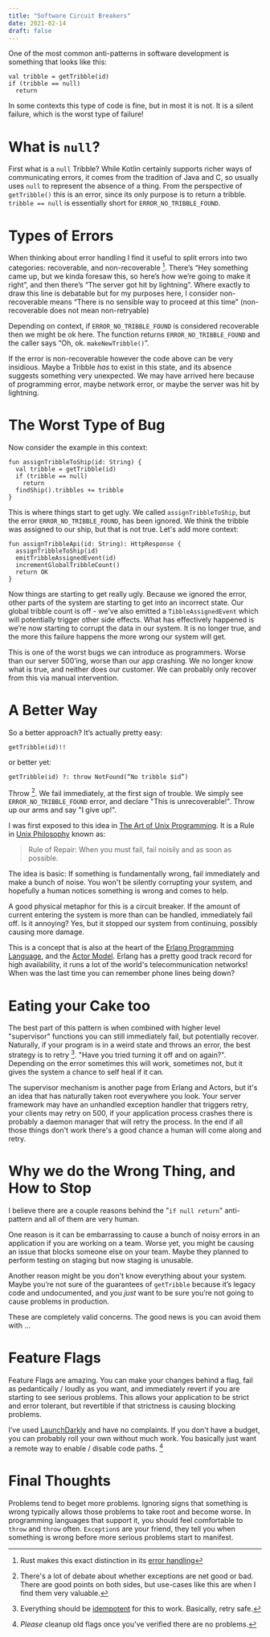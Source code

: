```yaml
---
title: "Software Circuit Breakers"
date: 2021-02-14
draft: false
---
```


One of the most common anti-patterns in software development is something that looks like this: 
```
val tribble = getTribble(id)
if (tribble == null)
  return
```
In some contexts this type of code is fine, but in most it is not. It is a silent failure, which is the worst type of failure!

# What is `null`?
First what is a `null` Tribble? While Kotlin certainly supports richer ways of communicating errors, it comes from the tradition of Java and C, so usually uses `null` to represent the absence of a thing. From the perspective of `getTribble()` this is an error, since its only purpose is to return a tribble. `tribble == null` is essentially short for `ERROR_NO_TRIBBLE_FOUND`. 

# Types of Errors
When thinking about error handling I find it useful to split errors into two categories: recoverable, and non-recoverable [^note-on-rust]. There’s “Hey something came up, but we kinda foresaw this, so here’s how we’re going to make it right”, and then there’s “The server got hit by lightning”. Where exactly to draw this line is debatable but for my purposes here, I consider non-recoverable means “There is no sensible way to proceed at this time” (non-recoverable does not mean non-retryable)

[^note-on-rust]: Rust makes this exact distinction in its [error handling](https://doc.rust-lang.org/book/ch09-00-error-handling.html)

Depending on context, if `ERROR_NO_TRIBBLE_FOUND` is considered recoverable then we might be ok here. The function returns `ERROR_NO_TRIBBLE_FOUND` and the caller says “Oh, ok. `makeNewTribble()`”. 

If the error is non-recoverable however the code above can be very insidious. Maybe a Tribble *has* to exist in this state, and its absence suggests something very unexpected. We may have arrived here because of programming error, maybe network error, or maybe the server was hit by lightning.

# The Worst Type of Bug
Now consider the example in this context:
```
fun assignTribbleToShip(id: String) {
  val tribble = getTribble(id)
  if (tribble == null)
    return
  findShip().tribbles += tribble
}
```

This is where things start to get ugly. We called `assignTribbleToShip`, but the error `ERROR_NO_TRIBBLE_FOUND`, has been ignored. We think the tribble was assigned to our ship, but that is not true. Let's add more context:

```
fun assignTribbleApi(id: String): HttpResponse {
  assignTribbleToShip(id)
  emitTribbleAssignedEvent(id)
  incrementGlobalTribbleCount()
  return OK
}
```

Now things are starting to get really ugly. Because we ignored the error, other parts of the system are starting to get into an incorrect state. Our global tribble count is off - we've also emitted a `TibbleAssignedEvent` which will potentially trigger other side effects. What has effectively happened is we’re now starting to corrupt the data in our system. It is no longer true, and the more this failure happens the more wrong our system will get. 

This is one of the worst bugs we can introduce as programmers. Worse than our server 500’ing, worse than our app crashing. We no longer know what is true, and neither does our customer. We can probably only recover from this via manual intervention.

# A Better Way
So a better approach? It’s actually pretty easy:
``` 
getTribble(id)!!
```
or better yet:
```
getTribble(id) ?: throw NotFound(“No tribble $id”)
``` 
Throw [^exceptions-note]. We fail immediately, at the first sign of trouble. We simply see `ERROR_NO_TRIBBLE_FOUND` error, and declare "This is unrecoverable!". Throw up our arms and say "I give up!". 

[^exceptions-note]: There's a lot of debate about whether exceptions are net good or bad. There are good points on both sides, but use-cases like this are when I find them very valuable.

I was first exposed to this idea in [The Art of Unix Programming](https://en.wikipedia.org/wiki/The_Art_of_Unix_Programming). It is a Rule in [Unix Philosophy](https://homepage.cs.uri.edu/~thenry/resources/unix_art/ch01s06.html) known as:

> Rule of Repair: When you must fail, fail noisily and as soon as possible.

The idea is basic: If something is fundamentally wrong, fail immediately and make a bunch of noise. You won't be silently corrupting your system, and hopefully a human notices something is wrong and comes to help. 

A good physical metaphor for this is a circuit breaker. If the amount of current entering the system is more than can be handled, immediately fail off. Is it annoying? Yes, but it stopped our system from continuing, possibly causing more damage. 

This is a concept that is also at the heart of the [Erlang Programming Language](https://www.erlang.org/), and the [Actor Model](https://en.wikipedia.org/wiki/Actor_model). Erlang has a pretty good track record for high availability, it runs a lot of the world's telecommunication networks! When was the last time you can remember phone lines being down?

# Eating your Cake too
The best part of this pattern is when combined with higher level "supervisor" functions you can still immediately fail, but potentially recover. Naturally, if your program is in a weird state and throws an error, the best strategy is to retry [^retry-note]. "Have you tried turning it off and on again?". Depending on the error sometimes this will work, sometimes not, but it gives the system a chance to self heal if it can. 

[^retry-note]: Everything should be [idempotent](https://stackoverflow.com/a/1077421) for this to work. Basically, retry safe. 

The supervisor mechanism is another page from Erlang and Actors, but it's an idea that has naturally taken root everywhere you look. Your server framework may have an unhandled exception handler that triggers retry, your clients may retry on 500, if your application process crashes there is probably a daemon manager that will retry the process. In the end if all those things don't work there's a good chance a human will come along and retry.

# Why we do the Wrong Thing, and How to Stop
I believe there are a couple reasons behind the "`if null return`" anti-pattern and all of them are very human. 

One reason is it can be embarrassing to cause a bunch of noisy errors in an application if you are working on a team. Worse yet, you might be causing an issue that blocks someone else on your team. Maybe they planned to perform testing on staging but now staging is unusable.

Another reason might be you don't know everything about your system. Maybe you’re not sure of the guarantees of `getTribble` because it’s legacy code and undocumented, and you *just* want to be sure you’re not going to cause problems in production. 

These are completely valid concerns. The good news is you can avoid them with ...  
# Feature Flags
Feature Flags are amazing. You can make your changes behind a flag, fail as pedantically / loudly as you want, and immediately revert if you are starting to see serious problems. This allows your application to be strict and error tolerant, but revertible if that strictness is causing blocking problems. 

I’ve used [LaunchDarkly](https://launchdarkly.com/) and have no complaints. If you don't have a budget, you can probably roll your own without much work. You basically just want a remote way to enable / disable code paths. [^clean-up-note]

[^clean-up-note]: *Please* cleanup old flags once you've verified there are no problems.

# Final Thoughts

Problems tend to beget more problems. Ignoring signs that something is wrong typically allows those problems to take root and become worse. In programming languages that support it, you should feel comfortable to `throw` and `throw` often. `Exception`s are your friend, they tell you when something is wrong before more serious problems start to manifest. 





